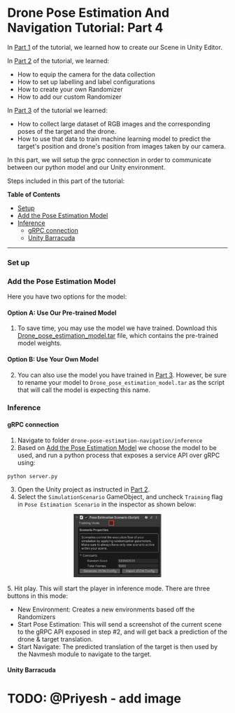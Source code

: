 # Drone Pose Estimation And Navigation Tutorial: Part 4

In [Part 1](1_create_unity_project_with_unity_packages.md) of the tutorial, we learned how to create our Scene in Unity Editor.

In [Part 2](2_set_up_the_scene_for_data_collection.md) of the tutorial, we learned:
* How to equip the camera for the data collection
* How to set up labelling and label configurations
* How to create your own Randomizer 
* How to add our custom Randomizer 

In [Part 3](3_data_collection_and_model_training.md) of the tutorial we learned:
* How to collect large dataset of RGB images and the corresponding poses of the target and the drone. 
* How to use that data to train machine learning model to predict the target's position and drone's position from images taken by our camera.

In this part, we will setup the grpc connection in order to communicate between our python model and our Unity environment.

Steps included in this part of the tutorial:

**Table of Contents**
  - [Setup](#setup)
  - [Add the Pose Estimation Model](#step-2)
  - [Inference](#inference)
    - [gRPC connection](#step-3.1)
    - [Unity Barracuda](#step-3.2)

---

### <a name="setup">Set up</a>

### <a name="step-2">Add the Pose Estimation Model</a>

Here you have two options for the model:

#### Option A: Use Our Pre-trained Model

1. To save time, you may use the model we have trained. Download this [Drone_pose_estimation_model.tar](https://github.com/Unity-Technologies/drone-pose-estimation-navigation/releases/download/v0.6.0/Drone_pose_estimation_model.tar) file, which contains the pre-trained model weights.

#### Option B: Use Your Own Model

2. You can also use the model you have trained in [Part 3](3_data_collection_and_model_training.md). However, be sure to rename your model to `Drone_pose_estimation_model.tar` as the script that will call the model is expecting this name.


### <a name="inference">Inference</a>

#### <a name="step-3.1">gRPC connection</a>

1. Navigate to folder `drone-pose-estimation-navigation/inference`
2. Based on [Add the Pose Estimation Model](#step-2) we choose the model to be used, and run a python process that exposes a service API over gRPC using:
```shell
python server.py
```
3. Open the Unity project as instructed in  [Part 2](./2_set_up_the_scene_for_data_collection.md).
4. Select the `SimulationScenario` GameObject, and uncheck `Training` flag in `Pose Estimation Scenario` in the inspector as shown below:

<p align="center">
    <img src="Images/toggle_training.png" width=200/>
</p>
5. Hit play. This will start the player in inference mode. There are
three buttons in this mode:


* New Environment: Creates a new environments based off the Randomizers
* Start Pose Estimation: This will send a screenshot of the current scene to the gRPC API exposed in step #2, and 
will get back a prediction of the drone & target translation.
* Start Navigate: The predicted translation of the target is then used by the Navmesh module to navigate to the target.


#### <a name="step-3.1">Unity Barracuda</a>

# TODO: @Priyesh - add image